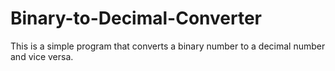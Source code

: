 # Binary-to-Decimal-Converter
This is a simple program that converts a binary number to a decimal number and vice versa.
